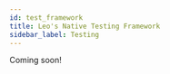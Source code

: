 ```yaml
---
id: test_framework
title: Leo's Native Testing Framework
sidebar_label: Testing
---
```


<!--TODO:-->

Coming soon!
